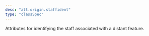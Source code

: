 ```yaml
---
desc: "att.origin.staffident"
type: "classSpec"
---
```


Attributes for identifying the staff associated with a distant feature.